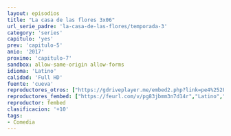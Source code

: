 ```yaml
---
layout: episodios
title: "La casa de las flores 3x06"
url_serie_padre: 'la-casa-de-las-flores/temporada-3'
category: 'series'
capitulo: 'yes'
prev: 'capitulo-5'
anio: '2017'
proximo: 'capitulo-7'
sandbox: allow-same-origin allow-forms
idioma: 'Latino'
calidad: 'Full HD'
fuente: 'cueva'
reproductores_otros: ["https://gdriveplayer.me/embed2.php?link=pe4%252FPe%252F58RPsA34PaAoPSw0%252BcB3BEJQO5f%252FZEXLljWqMo5xzlpXo8iYCKkDyOOTHOBWBguvd%252BXsXFT%252B2lVBjDiZN1u8FLO9m0AC3nuhiV%252Bk4DdWmq4DRY2paBNA3UzJWJrm%252Bc%252BgQYeTmw97uqBw%252B6OPZLjJCPaoe10%252BRrcX0v%252FBWOEha8yuaXpWeA46Kui5qgTa%252B8FZBMGUmaGwNqoLEsl","Latino","https://supervideo.tv/e/99t3xxtr1uwk","Latino","https://mstream.space/2g2l3t1ljil2","Latino","https://gounlimited.to/embed-tc0u1ui61vmn.html","Latino","https://mstream.space/rfl0ejz200sk","Latino"]
reproductores_fembed: ["https://feurl.com/v/pg83jbmm3n7d14r","Latino","https://feurl.com/v/78081agg20k5mr2","Latino"]
reproductor: fembed
clasificacion: '+10'
tags:
- Comedia
---
```












